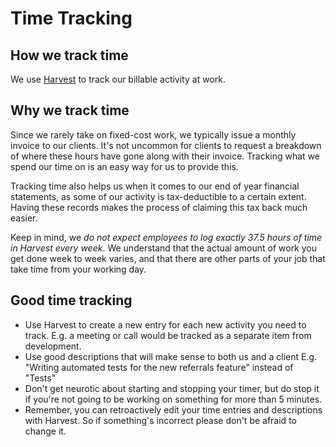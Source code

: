 # Time Tracking

## How we track time

We use [Harvest](https://www.getharvest.com/) to track our billable activity at work.

## Why we track time

Since we rarely take on fixed-cost work, we typically issue a monthly invoice to our clients. It's not uncommon for clients to request a breakdown of where these hours have gone along with their invoice. Tracking what we spend our time on is an easy way for us to provide this.

Tracking time also helps us when it comes to our end of year financial statements, as some of our activity is tax-deductible to a certain extent. Having these records makes the process of claiming this tax back much easier.

Keep in mind, we *do not expect employees to log exactly 37.5 hours of time in Harvest every week*. We understand that the actual amount of work you get done week to week varies, and that there are other parts of your job that take time from your working day.

## Good time tracking

- Use Harvest to create a new entry for each new activity you need to track. E.g. a meeting or call would be tracked as a separate item from development. 
- Use good descriptions that will make sense to both us and a client E.g. "Writing automated tests for the new referrals feature" instead of "Tests"
- Don't get neurotic about starting and stopping your timer, but do stop it if you're not going to be working on something for more than 5 minutes.
- Remember, you can retroactively edit your time entries and descriptions with Harvest. So if something's incorrect please don't be afraid to change it.
